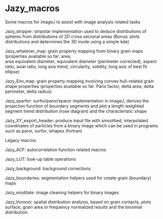# Jazy_macros
Some macros for imageJ to assist with image analysis related tasks


Jazy_stripper: 			stripstar implementation used to deduce distributions of spheres from 
			        distributions of 2D cross secional areas
				(Bonus: plots distributions and determines the 3D mode using a simple kde)
			   			

Jazy_whatever_map:		grain property mapping from binary grain maps (properties available so far: area,  
			    	area equivalent diameter, equivalent diameter (perimeter corrected), aspect ratio,
			    	axial ratio, long axis trend, circularity, solidity, long axis of best fit ellipse)
			    		

Jazy_Env_map: 			grain property mapping involving convex hull-related grain shape properties
				(properties available so far: Paris factor, delta area, delta perimeter, delta radius)
						

Jazy_sparfor: 			surfor/paror/sparor implementation in imageJ, derives the projection function of boundary 
				segments and plot a length weighted segment trend distribution (rose diagram)
				and the characteristic shape
						

Jazy_XY_export_header:		produce input file with smoothed, interpolated coordinates of particles from a
				binary image which can be used in programs such as paror, surfor, ishapes (fortran)


Legacy macros:

Jazy_ACF: 			autocorrelation function related macros

Jazy_LUT:			look-up table operations

Jazy_background: 		background corrections

Jazy_boundaries: 		segmentation helpers used for create grain (boundary) maps

Jazy_erodilate: 		image cleaning helpers for binary images

Jazy_Voronoi: 			spatial distribution analysis, based on grain contacts, plots
						surface, grain area or frequency normalized results and the 
						binomial distribution
 
